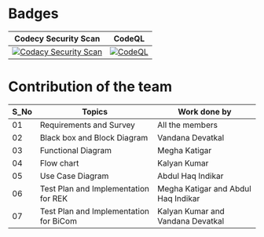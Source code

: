 # Badges

|Codecy Security Scan|CodeQL|
|---|---|
|[![Codacy Security Scan](https://github.com/MeghaKatigar/M3_Group_No_06/actions/workflows/codacy.yml/badge.svg)](https://github.com/MeghaKatigar/M3_Group_No_06/actions/workflows/codacy.yml)|[![CodeQL](https://github.com/MeghaKatigar/M3_Group_No_06/actions/workflows/codeql.yml/badge.svg)](https://github.com/MeghaKatigar/M3_Group_No_06/actions/workflows/codeql.yml)|

# Contribution of the team
|S_No|Topics| Work done by|
|---|---|---|
|  01  | Requirements and Survey    | All the members|
|02|Black box and Block Diagram | Vandana Devatkal|
|03|Functional Diagram|Megha Katigar|
|04|Flow chart|Kalyan Kumar|
|05|Use Case Diagram|Abdul Haq Indikar|
|06|Test Plan and Implementation for REK| Megha Katigar and Abdul Haq Indikar|
|07|Test Plan and Implementation for BiCom| Kalyan Kumar and Vandana Devatkal|

